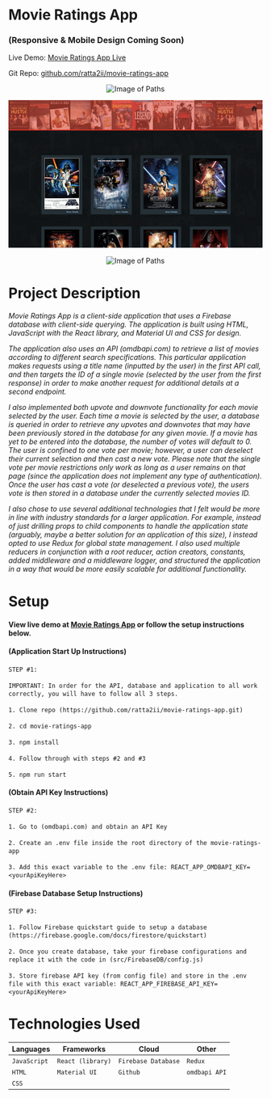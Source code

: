 # Movie Ratings App

### (Responsive & Mobile Design Coming Soon)

Live Demo: [Movie Ratings App Live](https://ratta2ii.github.io/movie-ratings-app/#/)

Git Repo: [github.com/ratta2ii/movie-ratings-app](https://github.com/ratta2ii/movie-ratings-app)

<center>

![Image of Paths](public/ReadmeImages/screenshot-1.png)

![Image of Paths](public/ReadmeImages/screenshot-2.png)

![Image of Paths](public/ReadmeImages/screenshot-4.png)

</center>


# Project Description

_Movie Ratings App is a client-side application that uses a Firebase database with client-side querying. The application is built using HTML, JavaScript with the React library, and Material UI and CSS for design._

_The application also uses an API (omdbapi.com) to retrieve a list of movies according to different search specifications. This particular application makes requests using a title name (inputted by the user) in the first API call, and then targets the ID of a single movie (selected by the user from the first response) in order to make another request for additional details at a second endpoint._ 
 
 _I also implemented both upvote and downvote functionality for each movie selected by the user. Each time a movie is selected by the user, a database is queried in order to retrieve any upvotes and downvotes that may have been previously stored in the database for any given movie. If a movie has yet to be entered into the database, the number of votes will default to 0. The user is confined to one vote per movie; however, a user can deselect their current selection and then cast a new vote. Please note that the single vote per movie restrictions only work as long as a user remains on that page (since the application does not implement any type of authentication). Once the user has cast a vote (or deselected a previous vote), the users vote is then stored in a database under the currently selected movies ID._
 
 _I also chose to use several additional technologies that I felt would be more in line with industry standards for a larger application. For example, instead of just drilling props to child components to handle the application state (arguably, maybe a better solution for an application of this size), I instead opted to use Redux for global state management. I also used multiple reducers in conjunction with a root reducer, action creators, constants, added middleware and a middleware logger, and structured the application in a way that would be more easily scalable for additional functionality._


# Setup

#### View live demo at [Movie Ratings App](https://ratta2ii.github.io/movie-ratings-app/#/) or follow the setup instructions below.

#### (Application Start Up Instructions)
    
    STEP #1:

    IMPORTANT: In order for the API, database and application to all work correctly, you will have to follow all 3 steps.

    1. Clone repo (https://github.com/ratta2ii/movie-ratings-app.git) 

    2. cd movie-ratings-app

    3. npm install

    4. Follow through with steps #2 and #3

    5. npm run start

#### (Obtain API Key Instructions)

    STEP #2:

    1. Go to (omdbapi.com) and obtain an API Key

    2. Create an .env file inside the root directory of the movie-ratings-app

    3. Add this exact variable to the .env file: REACT_APP_OMDBAPI_KEY=<yourApiKeyHere>

#### (Firebase Database Setup Instructions)

    STEP #3:

    1. Follow Firebase quickstart guide to setup a database (https://firebase.google.com/docs/firestore/quickstart)

    2. Once you create database, take your firebase configurations and replace it with the code in (src/FirebaseDB/config.js)

    3. Store firebase API key (from config file) and store in the .env file with this exact variable: REACT_APP_FIREBASE_API_KEY=<yourApiKeyHere>


# Technologies Used

| Languages | Frameworks | Cloud | Other |
| ------ | ------ | ------ | ----- | 
| `JavaScript` | `React (library)`| `Firebase Database` | `Redux` |
| `HTML` | `Material UI` | `Github` | `omdbapi API` |
| `CSS` |  |  |   |